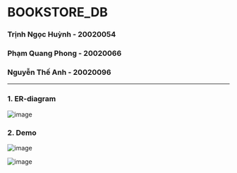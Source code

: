 # BOOKSTORE_DB
### Trịnh Ngọc Huỳnh - 20020054
### Phạm Quang Phong - 20020066
### Nguyễn Thế Anh - 20020096
***

### 1. ER-diagram
![image](https://user-images.githubusercontent.com/40020471/169759077-077c883e-065b-418a-9997-522b7bcc7d6a.png)

### 2. Demo
![image](https://user-images.githubusercontent.com/40020471/169754946-94d99a02-349e-44bf-a72d-43d4278ea4c7.png)

![image](https://user-images.githubusercontent.com/40020471/169754978-62ef443c-d509-45a3-b7b7-b11c04fc87a9.png)
